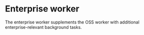 # Enterprise worker

The enterprise worker supplements the OSS worker with additional enterprise-relevant background tasks.
